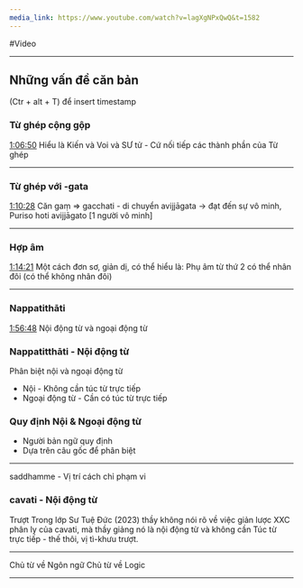 ```yaml
---
media_link: https://www.youtube.com/watch?v=lagXgNPxQwQ&t=1582
---
```

#Video

---
## Những vấn đề căn bản 
(Ctr + alt + T) để insert timestamp
### Từ ghép cộng gộp
[1:06:50](https://www.youtube.com/watch?t=4010&v=lagXgNPxQwQ)
Hiểu là Kiến và Voi và SƯ tử - Cứ nối tiếp các thành phần của Từ ghép

---
### Từ ghép với -gata
[1:10:28](https://www.youtube.com/watch?t=4228&v=lagXgNPxQwQ)
Căn gaṃ => gacchati - di chuyển
avijjāgata -> đạt đến sự vô minh,
Puriso hoti avijjāgato [1 người vô minh]

---
### Hợp âm
[1:14:21](https://www.youtube.com/watch?t=4461&v=lagXgNPxQwQ)
Một cách đơn sơ, giản dị, có thể hiểu là: Phụ âm từ thứ 2 có thể nhân đôi (có thể không nhân đôi)

---
### Nappatithāti
 [1:56:48](https://www.youtube.com/watch?t=7008&v=lagXgNPxQwQ)
Nội động từ và ngoại động từ
### Nappatitthāti - Nội động từ
Phân biệt nội và ngoại động từ
- Nội - Không cần túc từ trực tiếp
- Ngoại động từ - Cần có túc từ trực tiếp
### Quy định Nội & Ngoại động từ
- Người bản ngữ quy định
- Dựa trên câu gốc để phân biệt 
---
saddhamme - Vị trí cách chỉ phạm vi
### cavati - Nội động từ
Trượt
Trong lớp Sư Tuệ Đức (2023) thầy không nói rõ về việc giản lược XXC phân ly của cavati, mà thầy giảng nó là nội động từ và không cần Túc từ trực tiếp - thế thôi, vị tì-khưu trượt.

---
Chủ từ về Ngôn ngữ
Chủ từ về Logic

---
